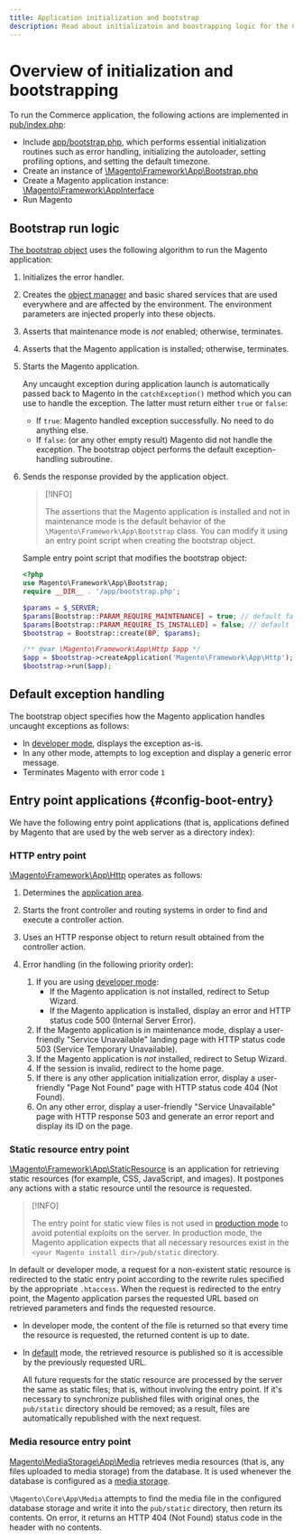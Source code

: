 ```yaml
---
title: Application initialization and bootstrap
description: Read about initializatoin and boostrapping logic for the Commerce application.
---
```


# Overview of initialization and bootstrapping

To run the Commerce application, the following actions are implemented in [pub/index.php][index]:

- Include [app/bootstrap.php][bootinitial], which performs essential initialization routines such as error handling, initializing the autoloader, setting profiling options, and setting the default timezone.
- Create an instance of [\Magento\Framework\App\Bootstrap.php][bootstrap] <!-- It requires initialization parameters to be specified in constructor.  Normally, the $_SERVER super-global variable is supposed to be passed there. -->
- Create a Magento application instance: [\Magento\Framework\AppInterface][app-face]
- Run Magento

## Bootstrap run logic

[The bootstrap object][bootinitial] uses the following algorithm to run the Magento application:

1. Initializes the error handler.
1. Creates the [object manager][object] and basic shared services that are used everywhere and are affected by the environment. The environment parameters are injected properly into these objects.
1. Asserts that maintenance mode is *not* enabled; otherwise, terminates.
1. Asserts that the Magento application is installed; otherwise, terminates.
1. Starts the Magento application.

   Any uncaught exception during application launch is automatically passed back to Magento in the `catchException()` method which you can use to handle the exception. The latter must return either `true` or `false`:

   - If `true`: Magento handled exception successfully. No need to do anything else.
   - If `false`: (or any other empty result) Magento did not handle the exception. The bootstrap object performs the default exception-handling subroutine.

1. Sends the response provided by the application object.

   >[!INFO]
   >
   >The assertions that the Magento application is installed and not in maintenance mode is the default behavior of the `\Magento\Framework\App\Bootstrap` class. You can modify it using an entry point script when creating the bootstrap object.

   Sample entry point script that modifies the bootstrap object:

   ```php
   <?php
   use Magento\Framework\App\Bootstrap;
   require __DIR__ . '/app/bootstrap.php';

   $params = $_SERVER;
   $params[Bootstrap::PARAM_REQUIRE_MAINTENANCE] = true; // default false
   $params[Bootstrap::PARAM_REQUIRE_IS_INSTALLED] = false; // default true
   $bootstrap = Bootstrap::create(BP, $params);

   /** @var \Magento\Framework\App\Http $app */
   $app = $bootstrap->createApplication('Magento\Framework\App\Http');
   $bootstrap->run($app);
   ```

## Default exception handling

The bootstrap object specifies how the Magento application handles uncaught exceptions as follows:

- In [developer mode](../bootstrap/application-modes.md#developer-mode), displays the exception as-is.
- In any other mode, attempts to log exception and display a generic error message.
- Terminates Magento with error code `1`

## Entry point applications {#config-boot-entry}

We have the following entry point applications (that is, applications defined by Magento that are used by the web server as a directory index):

### HTTP entry point

[\Magento\Framework\App\Http][http] operates as follows:

1. Determines the [application area](https://developer.adobe.com/commerce/php/architecture/modules/areas/).
1. Starts the front controller and routing systems in order to find and execute a controller action.
1. Uses an HTTP response object to return result obtained from the controller action.
1. Error handling (in the following priority order):

   1. If you are using [developer mode](../bootstrap/application-modes.md#developer-mode):
      - If the Magento application is not installed, redirect to Setup Wizard.
      - If the Magento application is installed, display an error and HTTP status code 500 (Internal Server Error).
   1. If the Magento application is in maintenance mode, display a user-friendly "Service Unavailable" landing page with HTTP status code 503 (Service Temporary Unavailable).
   1. If the Magento application is *not* installed, redirect to Setup Wizard.
   1. If the session is invalid, redirect to the home page.
   1. If there is any other application initialization error, display a user-friendly "Page Not Found" page with HTTP status code 404 (Not Found).
   1. On any other error, display a user-friendly "Service Unavailable" page with HTTP response 503 and generate an error report and display its ID on the page.

### Static resource entry point

[\Magento\Framework\App\StaticResource][static-resource] is an application for retrieving static resources (for example, CSS, JavaScript, and images). It postpones any actions with a static resource until the resource is requested.

>[!INFO]
>
>The entry point for static view files is not used in [production mode](../bootstrap/application-modes.md#production-mode) to avoid potential exploits on the server. In production mode, the Magento application expects that all necessary resources exist in the `<your Magento install dir>/pub/static` directory.

In default or developer mode, a request for a non-existent static resource is redirected to the static entry point according to the rewrite rules specified by the appropriate `.htaccess`.
When the request is redirected to the entry point, the Magento application parses the requested URL based on retrieved parameters and finds the requested resource.

-  In developer mode, the content of the file is returned so that every time the resource is requested, the returned content is up to date.
- In [default](../bootstrap/application-modes.md#default-mode) mode, the retrieved resource is published so it is accessible by the previously requested URL.

   All future requests for the static resource are processed by the server the same as static files; that is, without involving the entry point. If it's necessary to synchronize published files with original ones, the `pub/static` directory should be removed; as a result, files are automatically republished with the next request.

### Media resource entry point

[Magento\MediaStorage\App\Media][media] retrieves media resources (that is, any files uploaded to media storage) from the database. It is used whenever the database is configured as a [media storage](https://glossary.magento.com/media-storage).

`\Magento\Core\App\Media` attempts to find the media file in the configured database storage and write it into the `pub/static` directory, then return its contents. On error, it returns an HTTP 404 (Not Found) status code in the header with no contents.

<!-- Link Definitions -->

[app-face]: https://github.com/magento/magento2/blob/2.4/lib/internal/Magento/Framework/AppInterface.php
[bootinitial]: https://github.com/magento/magento2/blob/2.4/app/bootstrap.php
[bootstrap]: https://github.com/magento/magento2/blob/2.4/lib/internal/Magento/Framework/App/Bootstrap.php
[http]: https://github.com/magento/magento2/tree/2.4/lib/internal/Magento/Framework/App/Http
[index]: https://github.com/magento/magento2/blob/2.4/pub/index.php
[media]: https://github.com/magento/magento2/blob/2.4/app/code/Magento/MediaStorage/App/Media.php
[object]: https://github.com/magento/magento2/tree/2.4/lib/internal/Magento/Framework/ObjectManager
[static-resource]: https://github.com/magento/magento2/blob/2.4/lib/internal/Magento/Framework/App/StaticResource.php
